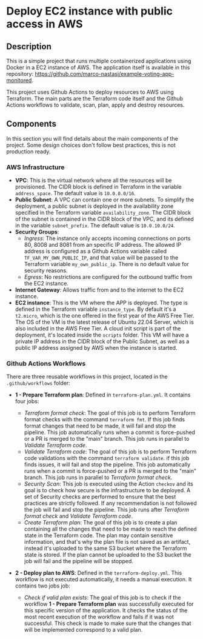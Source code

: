 # Deploy EC2 instance with public access in AWS

## Description

This is a simple project that runs multiple containerized applications using Docker in a EC2 instance of AWS. The application itself is available in this repository: https://github.com/marco-nastasi/example-voting-app-monitored.

This project uses Github Actions to deploy resources to AWS using Terraform. The main parts are the Terraform code itself and the Github Actions workflows to validate, scan, plan, apply and destroy resources.

## Components

In this section you will find details about the main components of the project. Some design choices don't follow best practices, this is not production ready.

### AWS Infrastructure

- **VPC**: This is the virtual network where all the resources will be provisioned. The CIDR block is defined in Terraform in the variable `address_space`. The default value is `10.0.0.0/16`.
- **Public Subnet**: A VPC can contain one or more subnets. To simplify the deployment, a public subnet is deployed in the availability zone specified in the Terraform variable `availability_zone`. The CIDR block of the subnet is contained in the CIDR block of the VPC, and its defined in the variable `subnet_prefix`. The default value is `10.0.10.0/24`.
- **Security Groups**:
  - *Ingress*: The instance only accepts incoming connections on ports 80, 8008 and 8081 from an specific IP address. The allowed IP address is configured as a Github Actions variable called `TF_VAR_MY_OWN_PUBLIC_IP`, and that value will be passed to the Terraform variable `my_own_public_ip`. There is no default value for security reasons.
  - *Egress*: No restrictions are configured for the outbound traffic from the EC2 instance.
- **Internet Gateway**: Allows traffic from and to the internet to the EC2 instance.
- **EC2 instance**: This is the VM where the APP is deployed. The type is defined in the Terraform variable `instance_type`. By default it's a `t2.micro`, which is the one offered in the first year of the AWS Free Tier. The OS of the VM is the latest release of Ubuntu 22.04 Server, which is also included in the AWS Free Tier. A cloud init script is part of the deployment, it's located inside the `scripts` folder. This VM will have a private IP address in the CIDR block of the Public Subnet, as well as a public IP address assigned by AWS when the instance is started.

### Github Actions Workflows

There are three reusable workflows in this project, located in the `.github/workflows` folder:

- **1 - Prepare Terraform plan**: Defined in `terraform-plan.yml`. It contains four jobs:
  - *Terraform format check*: The goal of this job is to perform Terraform format checks with the command `terraform fmt`. If this job finds format changes that need to be made, it will fail and stop the pipeline. This job automatically runs when a commit is force-pushed or a PR is merged to the "main" branch. This job runs in parallel to *Validate Terraform code*.
  - *Validate Terraform code*: The goal of this job is to perform Terraform code validations with the command `terraform validate`. if this job finds issues, it will fail and stop the pipeline. This job automatically runs when a commit is force-pushed or a PR is merged to the "main" branch. This job runs in parallel to *Terraform format check*.
  - *Security Scan*: This job is executed using the Action `checkov` and its goal is to check how secure is the infrastructure to be deployed. A set of Security checks are performed to ensure that the best practices are strictly followed. If any recommendation is not followed the job will fail and stop the pipeline. This job runs after *Terraform format check* and *Validate Terraform code*.
  - *Create Terraform plan*: The goal of this job is to create a plan containing all the changes that need to be made to reach the defined state in the Terraform code. The plan may contain sensitive information, and that's why the plan file is not saved as an artifact, instead it's uploaded to the same S3 bucket where the Terraform state is stored. If the plan cannot be uploaded to the S3 bucket the job will fail and the pipeline will be stopped.

- **2 - Deploy plan to AWS**: Defined in the `terraform-deploy.yml`. This workflow is not executed automatically, it needs a manual execution. It contains two jobs job:
  - *Check if valid plan exists*: The goal of this job is to check if the workflow **1 - Prepare Terraform plan** was successfully executed for this specific version of the application. It checks the status of the most recent execution of the workflow and fails if it was not successful. This check is made to make sure that the changes that will be implemented correspond to a valid plan.